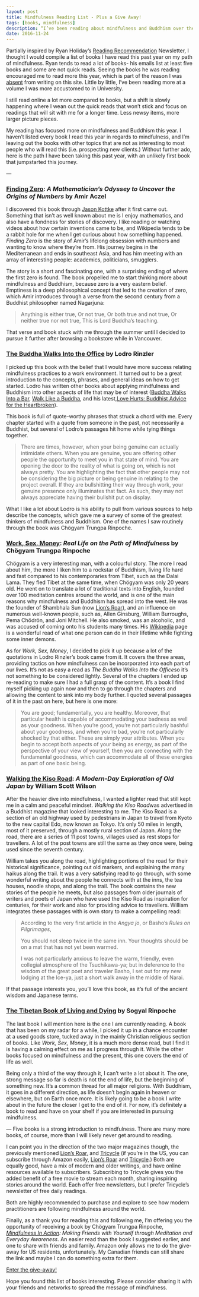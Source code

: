 ```yaml
---
layout: post
title: Mindfulness Reading List - Plus a Give Away!
tags: [books, mindfulness]
description: “I’ve been reading about mindfulness and Buddhism over the past year. Here is the path my reading took me on, plus a give-away!”
date: 2016-11-24
---
```


Partially inspired by Ryan Holiday’s [Reading Recommendation][1] Newsletter, I thought I would compile a list of books I have read this past year on my path of mindfulness. Ryan tends to read a lot of books- his emails list at least five books and some are not quick reads. Seeing the books he was reading encouraged me to read more this year, which is part of the reason I was [absent][2] from writing on this site. Little by little, I’ve been reading more at a volume I was more accustomed to in University. 

I still read online a lot more compared to books, but a shift is slowly happening where I wean out the quick reads that won’t stick and focus on readings that will sit with me for a longer time. Less newsy items, more larger picture pieces. 

My reading has focused more on mindfulness and Buddhism this year. I haven’t listed every book I read this year in regards to mindfulness, and I’m leaving out the books with other topics that are not as interesting to most people who will read this (i.e. prospecting new clients.) Without further ado, here is the path I have been taking this past year, with an unlikely first book that jumpstarted this journey. 

—

### [Finding Zero][3]: *A Mathematician’s Odyssey to Uncover the Origins of Numbers* by Amir Aczel

I discovered this book through [Jason Kottke][4] after it first came out. Something that isn’t as well known about me is I enjoy mathematics, and also have a fondness for stories of discovery. I like reading or watching videos about how certain inventions came to be, and Wikipedia tends to be a rabbit hole for me when I get curious about how something happened. *Finding Zero* is the story of Amir’s lifelong obsession with numbers and wanting to know where they’re from. His journey begins in the Mediterranean and ends in southeast Asia, and has him meeting with an array of interesting people: academics, politicians, smugglers. 

The story is a short and fascinating one, with a surprising ending of where the first zero is found. The book propelled me to start thinking more about mindfulness and Buddhism, because zero is a very eastern belief. Emptiness is a deep philosophical concept that led to the creation of zero, which Amir introduces through a verse from the second century from a Buddhist philosopher named Nagarjuna:

> Anything is either true,
> Or not true,
> Or both true and not true,
> Or neither true nor not true,
> This is Lord Buddha’s teaching. 

That verse and book stuck with me through the summer until I decided to pursue it further after browsing a bookstore while in Vancouver. 

### [The Buddha Walks Into the Office][5] by Lodro Rinzler

I picked up this book with the belief that I would have more success relating mindfulness practices to a work environment. It turned out to be a great introduction to the concepts, phrases, and general ideas on how to get started. Lodro has written other books about applying mindfulness and Buddhism into other aspects of life that may be of interest ([Buddha Walks Into a Bar][6], [Walk Like a Buddha][7], and his latest,[Love Hurts: Buddhist Advice for the Heartbroken][8]). 

This book is full of quote-worthy phrases that struck a chord with me. Every chapter started with a quote from someone in the past, not necessarily a Buddhist, but several of Lodro’s passages hit home while tying things together. 

> There are times, however, when your being genuine can actually intimidate others. When you are genuine, you are offering other people the opportunity to meet you in that state of mind. You are opening the door to the reality of what is going on, which is not always pretty. You are highlighting the fact that other people may not be considering the big picture or being genuine in relating to the project overall. If they are bullshitting their way through work, your genuine presence only illuminates that fact. As such, they may not always appreciate having their bullshit put on display.

What I like a lot about Lodro is his ability to pull from various sources to help describe the concepts, which gave me a survey of some of the greatest thinkers of mindfulness and Buddhism. One of the names I saw routinely through the book was Chögyam Trungpa Rinpoche.

### [Work, Sex, Money][9]: *Real Life on the Path of Mindfulness* by Chögyam Trungpa Rinpoche

Chögyam is a very interesting man, with a colourful story. The more I read about him, the more I liken him to a rockstar of Buddhism, living life hard and fast compared to his contemporaries from Tibet, such as the Dalai Lama. They fled Tibet at the same time, when Chögyam was only 20 years old. He went on to translate a lot of traditional texts into English, founded over 100 meditation centres around the world, and is one of the main reasons why mindfulness and Buddhism has spread into the west. He was the founder of Shambhala Sun (now [Lion’s Roar][10]), and an influence on numerous well-known people, such as, Allen Ginsburg, William Burroughs, Pema Chödrön, and Joni Mitchell. He also smoked, was an alcoholic, and was accused of coming onto his students many times. His [Wikipedia][11] page is a wonderful read of what one person can do in their lifetime while fighting some inner demons. 

As for *Work, Sex, Money*, I decided to pick it up because a lot of the quotations in Lodro Rinzler’s book came from it. It covers the three areas, providing tactics on how mindfulness can be incorporated into each part of our lives. It’s not as easy a read as *The Buddha Walks Into the Office*so it’s not something to be considered lightly. Several of the chapters I ended up re-reading to make sure I had a full grasp of the content. It’s a book I find myself picking up again now and then to go through the chapters and allowing the content to sink into my body further. I quoted several passages of it in the past on here, but here is one more: 

> You are good; fundamentally, you are healthy. Moreover, that particular health is capable of accommodating your badness as well as your goodness. When you’re good, you’re not particularly bashful about your goodness, and when you’re bad, you’re not particularly shocked by that either. These are simply your attributes. When you begin to accept both aspects of your being as energy, as part of the perspective of your view of yourself, then you are connecting with the fundamental goodness, which can accommodate all of these energies as part of one basic being.

### [Walking the Kiso Road][12]: *A Modern-Day Exploration of Old Japan* by William Scott Wilson

After the heavier dive into mindfulness, I wanted a lighter read that still kept me in a calm and peaceful mindset. *Walking the Kiso Road*was advertised in a Buddhist magazine that looked interesting to me. The Kiso Road is a section of an old highway used by pedestrians in Japan to travel from Kyoto to the new capital Edo, now known as Tokyo. It’s only 50 miles in length, most of it preserved, through a mostly rural section of Japan. Along the road, there are a series of 11 post towns, villages used as rest stops for travellers. A lot of the post towns are still the same as they once were, being used since the seventh century. 

William takes you along the road, highlighting portions of the road for their historical significance, pointing out old markers, and explaining the many haikus along the trail. It was a very satisfying read to go through, with some wonderful writing about the people he connects with at the inns, the tea houses, noodle shops, and along the trail. The book contains the new stories of the people he meets, but also passages from older journals of writers and poets of Japan who have used the Kiso Road as inspiration for centuries, for their work and also for providing advice to travellers. William integrates these passages with is own story to make a compelling read:

> According to the very first article in the *Angya jo*, or Basho’s *Rules on Pilgrimages*, 
>  
> You should not sleep twice in the same inn. Your thoughts should be on a mat that has not yet been warmed.
>  
> I was not particularly anxious to leave the warm, friendly, even collegial atmosphere of the Tsuchikawa-ya; but in deference to the wisdom of the great poet and traveler Basho, I set out for my new lodging at the Ice-ya, just a short walk away in the middle of Narai.

If that passage interests you, you’ll love this book, as it’s full of the ancient wisdom and Japanese terms. 

### [The Tibetan Book of Living and Dying][13] by Sogyal Rinpoche

The last book I will mention here is the one I am currently reading. A book that has been on my radar for a while, I picked it up in a chance encounter at a used goods store, tucked away in the mainly Christian religious section of books. Like *Work, Sex, Money*, it is a much more dense read, but I find it is having a calming effect on me as I progress through it. While the other books focused on mindfulness and the present, this one covers the end of life as well. 

Being only a third of the way through it, I can’t write a lot about it. The one, strong message so far is death is not the end of life, but the beginning of something new. It’s a common thread for all major religions. With Buddhism, it goes in a different direction, as life doesn’t begin again in heaven or elsewhere, but on Earth once more. It is likely going to be a book I write about in the future the closer I get to the end of it. For now, it’s definitely a book to read and have on your shelf if you are interested in pursuing mindfulness. 

—
Five books is a strong introduction to mindfulness. There are many more books, of course, more than I will likely never get around to reading. 

I can point you in the direction of the two major magazines though, the previously mentioned [Lion’s Roar,][14] and [Tricycle][15] (if you’re in the US, you can subscribe through Amazon easily, [Lion’s Roar][16] and [Tricycle][17].) Both are equally good, have a mix of modern and older writings, and have online resources available to subscribers. Subscribing to Tricycle gives you the added benefit of a free movie to stream each month, sharing inspiring stories around the world. Each offer free newsletters, but I prefer Tricycle’s newsletter of free daily readings. 

Both are highly recommended to purchase and explore to see how modern practitioners are following mindfulness around the world. 

Finally, as a thank you for reading this and following me, I’m offering you the opportunity of receiving a book by Chögyam Trungpa Rinpoche, *[Mindfulness In Action][18]: Making Friends with Yourself through Meditation and Everyday Awareness*. An easier read than the book I suggested earlier, and one to share with friends and family. Amazon only allows me to do the give-away for US residents, unfortunately. My Canadian friends can still share the link and maybe I can do something extra for them. 

[Enter the give-away!][19]

Hope you found this list of books interesting. Please consider sharing it with your friends and networks to spread the message of mindfulness. 

[1]:	http://ryanholiday.net/reading-newsletter/ "Ryan Holiday's Reading Recommendations"
[2]:	http://www.foursides.ca/37-Absence "37 - Absence | Four Sides"
[3]:	http://amzn.to/2fq17Vn "Finding Zero - Amir Aczel"
[4]:	http://kottke.org/15/04/finding-zero "Finding Zero - Kottke"
[5]:	http://amzn.to/1N2Fx88 "The Buddha Walks Into the Office"
[6]:	http://amzn.to/2fSR5jk "Buddha Walks Into a Bar"
[7]:	http://amzn.to/2giyIVX "Walk Like a Buddha"
[8]:	http://amzn.to/2fq0hIm "Love Hurts: Buddhist Advice for the Heartbroken"
[9]:	http://amzn.to/2f8tOuT "Work, Sex, Money | Amazon"
[10]:	https://www.lionsroar.com/ "Lion's Roar"
[11]:	https://en.wikipedia.org/wiki/Ch%C3%B6gyam_Trungpa "Chogyam Tungpa"
[12]:	http://amzn.to/2fTTsm5 "Walking the Kiso Road"
[13]:	http://amzn.to/2gjJUBC "The Tibetan Book of Living and Dying"
[14]:	http://www.lionsroar.com "Lion's Roar"
[15]:	https://tricycle.org "Tricycle"
[16]:	http://amzn.to/2ftXhOc "Lion's Roar"
[17]:	http://amzn.to/2gjJj2K "Tricycle"
[18]:	http://amzn.to/2giBXsw "Mindfulness in Action"
[19]:	https://www.amazon.com/gp/f.html?C=RNOTE2AA1ZDP&K=A1Z4EEWYRUXOYX&R=H10T2BB78LWZ&T=C&U=https%3A%2F%2Fgiveaway.amazon.com%2Fp%2F3b20deab0d19599c%3Fref_%3Dpe_1771210_134854370&A=YC6MNKIPRO8GEH8DLHR4WT7UXV4A&H=RKXAUFONL83YRJW1ERFCQX3TGESA&ref_=pe_1771210_134854370 "Mindfulness Give-Away!"